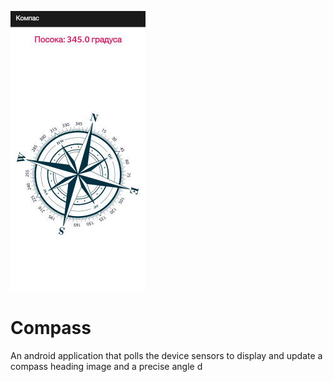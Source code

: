 ![](exampleImage.jpg)

# Compass
An android application that polls the device sensors to display and update a compass heading image and a precise angle
d
